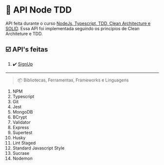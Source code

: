 # 📌 API Node TDD
API feita durante o curso [NodeJs, Typescript, TDD, Clean Architecture e SOLID](https://www.udemy.com/course/tdd-com-mango/).  Essa API foi implementada seguindo os princípios de Clean Architeture e TDD.

## ☑️ API's feitas 

1. ✔️ [SignUp](./requirements/signup.md)

-------------

> 📦 Bibliotecas, Ferramentas, Frameworks e Linguagens 

 1. NPM
 2. Typescript
 3. Git
 4. Jest
 5. MongoDB
 6. BCrypt
 7. Validator
 8. Express
 9. Supertest
 10. Husky
 11. Lint Staged
 12. Standard Javascript Style 
 13. Sucrase
 14. Nodemon
 
 

 
